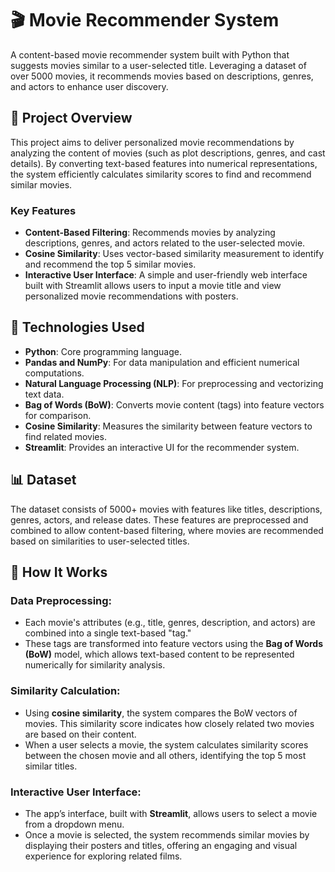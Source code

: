 # 🎬 Movie Recommender System

A content-based movie recommender system built with Python that suggests movies similar to a user-selected title. Leveraging a dataset of over 5000 movies, it recommends movies based on descriptions, genres, and actors to enhance user discovery.

## 📜 Project Overview
This project aims to deliver personalized movie recommendations by analyzing the content of movies (such as plot descriptions, genres, and cast details). By converting text-based features into numerical representations, the system efficiently calculates similarity scores to find and recommend similar movies.

### Key Features
- **Content-Based Filtering**: Recommends movies by analyzing descriptions, genres, and actors related to the user-selected movie.
- **Cosine Similarity**: Uses vector-based similarity measurement to identify and recommend the top 5 similar movies.
- **Interactive User Interface**: A simple and user-friendly web interface built with Streamlit allows users to input a movie title and view personalized movie recommendations with posters.

## 🚀 Technologies Used
- **Python**: Core programming language.
- **Pandas and NumPy**: For data manipulation and efficient numerical computations.
- **Natural Language Processing (NLP)**: For preprocessing and vectorizing text data.
- **Bag of Words (BoW)**: Converts movie content (tags) into feature vectors for comparison.
- **Cosine Similarity**: Measures the similarity between feature vectors to find related movies.
- **Streamlit**: Provides an interactive UI for the recommender system.

## 📊 Dataset
The dataset consists of 5000+ movies with features like titles, descriptions, genres, actors, and release dates. These features are preprocessed and combined to allow content-based filtering, where movies are recommended based on similarities to user-selected titles.

## 🧩 How It Works

### Data Preprocessing:
- Each movie's attributes (e.g., title, genres, description, and actors) are combined into a single text-based "tag."
- These tags are transformed into feature vectors using the **Bag of Words (BoW)** model, which allows text-based content to be represented numerically for similarity analysis.

### Similarity Calculation:
- Using **cosine similarity**, the system compares the BoW vectors of movies. This similarity score indicates how closely related two movies are based on their content.
- When a user selects a movie, the system calculates similarity scores between the chosen movie and all others, identifying the top 5 most similar titles.

### Interactive User Interface:
- The app’s interface, built with **Streamlit**, allows users to select a movie from a dropdown menu.
- Once a movie is selected, the system recommends similar movies by displaying their posters and titles, offering an engaging and visual experience for exploring related films.
